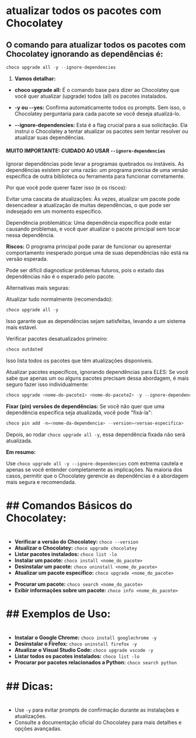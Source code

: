 # atualizar todos os pacotes com Chocolatey
## O comando para atualizar todos os pacotes com Chocolatey ignorando as dependências é:

```powershell
choco upgrade all -y --ignore-dependencies
```

1. **Vamos detalhar:**

- **choco upgrade all:** É o comando base para dizer ao Chocolatey que você quer atualizar (upgrade) todos (all) os pacotes instalados.

- **-y ou --yes:** Confirma automaticamente todos os prompts. Sem isso, o Chocolatey perguntaria para cada pacote se você deseja atualizá-lo.

- **--ignore-dependencies:** Esta é a flag crucial para a sua solicitação. Ela instrui o Chocolatey a tentar atualizar os pacotes sem tentar resolver ou atualizar suas dependências.

#### MUITO IMPORTANTE: CUIDADO AO USAR `--ignore-dependencies`

Ignorar dependências pode levar a programas quebrados ou instáveis. As dependências existem por uma razão: um programa precisa de uma versão específica de outra biblioteca ou ferramenta para funcionar corretamente.

Por que você pode querer fazer isso (e os riscos):

Evitar uma cascata de atualizações: Às vezes, atualizar um pacote pode desencadear a atualização de muitas dependências, o que pode ser indesejado em um momento específico.

Dependência problemática: Uma dependência específica pode estar causando problemas, e você quer atualizar o pacote principal sem tocar nessa dependência.

**Riscos:**
O programa principal pode parar de funcionar ou apresentar comportamento inesperado porque uma de suas dependências não está na versão esperada.

Pode ser difícil diagnosticar problemas futuros, pois o estado das dependências não é o esperado pelo pacote.

Alternativas mais seguras:

Atualizar tudo normalmente (recomendado):

```powershell
choco upgrade all -y
```

Isso garante que as dependências sejam satisfeitas, levando a um sistema mais estável.

Verificar pacotes desatualizados primeiro:

```powershell
choco outdated
```
Isso lista todos os pacotes que têm atualizações disponíveis.

Atualizar pacotes específicos, ignorando dependências para ELES:
Se você sabe que apenas um ou alguns pacotes precisam dessa abordagem, é mais seguro fazer isso individualmente:

```powershell
choco upgrade <nome-do-pacote1> <nome-do-pacote2> -y --ignore-dependencies
```
**Fixar (pin) versões de dependências:**
Se você não quer que uma dependência específica seja atualizada, você pode "fixá-la":

```powershell
choco pin add -n=<nome-da-dependencia> --version=<versao-especifica>
```
Depois, ao rodar `choco upgrade all -y`, essa dependência fixada não será atualizada.

**Em resumo:**

Use `choco upgrade all -y --ignore-dependencies` com extrema cautela e apenas se você entender completamente as implicações. Na maioria dos casos, permitir que o Chocolatey gerencie as dependências é a abordagem mais segura e recomendada.



#
# ## Comandos Básicos do Chocolatey:
# 
 * **Verificar a versão do Chocolatey:** `choco --version`
 * **Atualizar o Chocolatey:** `choco upgrade chocolatey`
 * **Listar pacotes instalados:** `choco list -lo`
 * **Instalar um pacote:** `choco install <nome_do_pacote>`
 * **Desinstalar um pacote:** `choco uninstall <nome_do_pacote>`
 * **Atualizar um pacote específico:** `choco upgrade <nome_do_pacote>`
 <!-- * **Atualizar todos os pacotes:** `choco upgrade all -y` -->
 * **Procurar um pacote:** `choco search <nome_do_pacote>`
 * **Exibir informações sobre um pacote:** `choco info <nome_do_pacote>`
 # 
 # ## Exemplos de Uso:
 # 
 * **Instalar o Google Chrome:** `choco install googlechrome -y`
 * **Desinstalar o Firefox:** `choco uninstall firefox -y`
 * **Atualizar o Visual Studio Code:** `choco upgrade vscode -y`
 * **Listar todos os pacotes instalados:** `choco list -lo`
 * **Procurar por pacotes relacionados a Python:** `choco search python`
 # 
 # ## Dicas:
 # 
 * Use `-y` para evitar prompts de confirmação durante as instalações e atualizações.
 * Consulte a documentação oficial do Chocolatey para mais detalhes e opções avançadas.